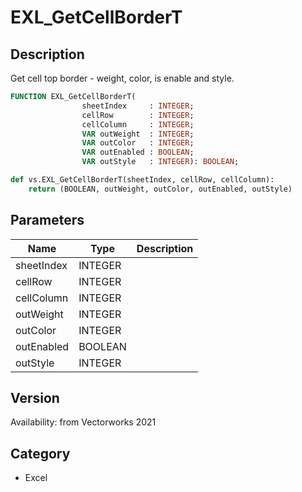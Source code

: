 # EXL_GetCellBorderT

## Description
Get cell top border - weight, color, is enable and style.

```pascal
FUNCTION EXL_GetCellBorderT(
				sheetIndex     : INTEGER;
				cellRow        : INTEGER;
				cellColumn     : INTEGER;
				VAR outWeight  : INTEGER;
				VAR outColor   : INTEGER;
				VAR outEnabled : BOOLEAN;
				VAR outStyle   : INTEGER): BOOLEAN;
```

```python
def vs.EXL_GetCellBorderT(sheetIndex, cellRow, cellColumn):
    return (BOOLEAN, outWeight, outColor, outEnabled, outStyle)
```

## Parameters
|Name|Type|Description|
|---|---|---|
|sheetIndex|INTEGER|   |
|cellRow|INTEGER|   |
|cellColumn|INTEGER|   |
|outWeight|INTEGER|   |
|outColor|INTEGER|   |
|outEnabled|BOOLEAN|   |
|outStyle|INTEGER|   |

## Version
Availability: from Vectorworks 2021

## Category
* Excel

